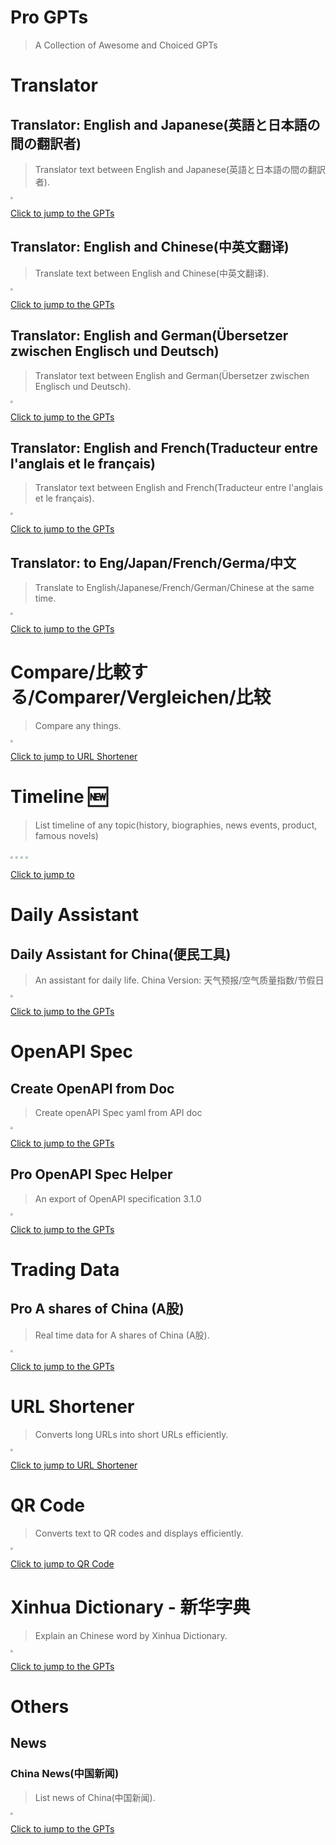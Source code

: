 # Pro GPTs

> A Collection of Awesome and Choiced GPTs



# Translator



## Translator: English and Japanese(英語と日本語の間の翻訳者)

> Translator text between English and Japanese(英語と日本語の間の翻訳者).

<img src="https://files.oaiusercontent.com/file-2Zy4H3uV3GwrYVHQPPvJFNmx?se=2123-10-20T06%3A25%3A28Z&sp=r&sv=2021-08-06&sr=b&rscc=max-age%3D31536000%2C%20immutable&rscd=attachment%3B%20filename%3D%25E7%25BF%25BB%25E8%25AF%2591-%25E6%2597%25A5%25E6%2596%2587.png&sig=43W0HXJwYRIyl11C/MyQBXZkWmGhOSMrfVxZtgqvB8U%3D" style="zoom:25%;" />



[Click to jump to the GPTs](https://chat.openai.com/g/g-f58znzbv2-pro-translator-english-and-japanese-ying-yu-tori-ben-yu-nojian-nofan-yi-zhe)



## Translator: English and Chinese(中英文翻译)

> Translate text between English and Chinese(中英文翻译).

<img src="https://files.oaiusercontent.com/file-5CHsAEL6ujCiwO7kFwJW9DFG?se=2123-10-20T04%3A29%3A58Z&sp=r&sv=2021-08-06&sr=b&rscc=max-age%3D31536000%2C%20immutable&rscd=attachment%3B%20filename%3D%25E4%25B8%258B%25E8%25BD%25BD%2520%25281%2529.png&sig=ShhlfmtaDBL4XcSBMYJrfq8vRhNR4V8u5Jm286/knXw%3D" style="zoom:25%;" />



[Click to jump to the GPTs](https://chat.openai.com/g/g-L5NmyScJi-pro-translator-english-and-chinese)





## Translator: English and German(Übersetzer zwischen Englisch und Deutsch)

> Translator text between English and German(Übersetzer zwischen Englisch und Deutsch).

<img src="https://files.oaiusercontent.com/file-yvEglAzsACbyW2gZQt2MVic3?se=2123-10-20T06%3A32%3A21Z&sp=r&sv=2021-08-06&sr=b&rscc=max-age%3D31536000%2C%20immutable&rscd=attachment%3B%20filename%3D%25E7%25BF%25BB%25E8%25AF%2591-%25E5%25BE%25B7%25E8%25AF%25AD.png&sig=liQUPCYjZUpYN/noYWUB4h85VIjHm3cQxerjqbTQ6u0%3D" style="zoom:25%;" />



[Click to jump to the GPTs](https://chat.openai.com/g/g-v6ld42N26-pro-translator-english-and-german)



## Translator: English and French(Traducteur entre l'anglais et le français)

> Translator text between English and French(Traducteur entre l'anglais et le français).

<img src="https://files.oaiusercontent.com/file-rWP6Pwm31xxoxxAeAhInpoXs?se=2123-10-20T06%3A38%3A08Z&sp=r&sv=2021-08-06&sr=b&rscc=max-age%3D31536000%2C%20immutable&rscd=attachment%3B%20filename%3D%25E7%25BF%25BB%25E8%25AF%2591-%25E6%25B3%2595%25E8%25AF%25AD.png&sig=r2MuzJWzar%2BMuXbzjoDqDhmsvgvkLhGgkQP/Wfz6hq4%3D" style="zoom:25%;" />



[Click to jump to the GPTs](https://chat.openai.com/g/g-0USUys9sF-pro-translator-english-and-french)



## Translator: to Eng/Japan/French/Germa/中文

> Translate to English/Japanese/French/German/Chinese at the same time.

<img src="https://files.oaiusercontent.com/file-gmBQknh79QFcikhkIoBANcvn?se=2023-11-21T07%3A33%3A38Z&sp=r&sv=2021-08-06&sr=b&rscc=max-age%3D31536000%2C%20immutable&rscd=attachment%3B%20filename%3D%25E7%25BF%25BB%25E8%25AF%2591-all.png&sig=N7WIJ5IkXlagsHYc6MVt8UlPV4JeYevPhkcA2m4QTsI%3D" style="zoom:25%;" />



[Click to jump to the GPTs](https://chat.openai.com/g/g-HGz8awO5v-pro-translator-to-eng-japan-french-germa-zhong-wen)



# Compare/比較する/Comparer/Vergleichen/比较

> Compare any things.

<img src="https://files.oaiusercontent.com/file-uVqWTbYNQmq6pLYBvONMPBrV?se=2123-10-28T06%3A06%3A00Z&sp=r&sv=2021-08-06&sr=b&rscc=max-age%3D31536000%2C%20immutable&rscd=attachment%3B%20filename%3Dcompare.png&sig=8vqQWg0qKyKlMg%2Bygu8xcyXAHPC/pPihhJ7vXQ9ov%2Bw%3D" style="zoom:25%;" />

[Click to jump to URL Shortener](https://chat.openai.com/g/g-iiku5iaCY-pro-compare-bi-jiao-suru-comparer-vergleichen-bi-jiao)




# Timeline 🆕

> List timeline of any topic(history, biographies, news events, product, famous novels)

<img src="https://files.oaiusercontent.com/file-vu0rdaEydFGLAkblzuEpiOvu?se=2123-11-09T05%3A54%3A07Z&sp=r&sv=2021-08-06&sr=b&rscc=max-age%3D31536000%2C%20immutable&rscd=attachment%3B%20filename%3Dimages.png&sig=uKevmAb035pNxmZpMEMvvcQPZxEGnpU67c2%2BNQbCdQY%3D" style="zoom:25%;" />

<img src="https://cdn.jsdelivr.net/gh/haibinyang/img@main/picgo/Snipaste_2023-12-03_14-04-51.png" style="zoom: 25%;" />

<img src="https://cdn.jsdelivr.net/gh/haibinyang/img@main/picgo/Snipaste_2023-12-03_14-08-39.png" style="zoom:25%;" />
<img src="https://cdn.jsdelivr.net/gh/haibinyang/img@main/picgo/Snipaste_2023-12-03_14-06-25.png" style="zoom:25%;" />




[Click to jump to](https://chat.openai.com/g/g-okICcA90S-pro-timeline)






# Daily Assistant

## Daily Assistant for China(便民工具)

> An assistant for daily life. China Version: 天气预报/空气质量指数/节假日

<img src="https://files.oaiusercontent.com/file-lCTRd627SuCqX560oljLpZpU?se=2123-10-21T09%3A31%3A10Z&sp=r&sv=2021-08-06&sr=b&rscc=max-age%3D31536000%2C%20immutable&rscd=attachment%3B%20filename%3D256x256bb.png&sig=CXaxwAWpdw8MO7S4gmugBbe1W7tO7FWdyDf92pJaiyY%3D" style="zoom:25%;" />



[Click to jump to the GPTs](https://chat.openai.com/g/g-vW9cc5U2y-pro-daily-assistant-for-china-bian-min-gong-ju)



# OpenAPI Spec



## Create OpenAPI from Doc

> Create openAPI Spec yaml from API doc

<img src="https://files.oaiusercontent.com/file-wAoluJyX2ZtbucSKKOsUmpON?se=2123-10-20T03%3A33%3A06Z&sp=r&sv=2021-08-06&sr=b&rscc=max-age%3D31536000%2C%20immutable&rscd=attachment%3B%20filename%3Dhqjufblwqwto7uy0rj2z.png&sig=1uJQcLmHhKD2FD3B2IosR8RlOuTmbP69Y5Qcq2BgAuI%3D" style="zoom:25%;" />



[Click to jump to the GPTs](https://chat.openai.com/g/g-VnDDTuyM5-pro-create-openapi-from-doc)



## Pro OpenAPI Spec Helper

> An export of OpenAPI specification 3.1.0

<img src="https://files.oaiusercontent.com/file-wAoluJyX2ZtbucSKKOsUmpON?se=2123-10-20T03%3A33%3A06Z&sp=r&sv=2021-08-06&sr=b&rscc=max-age%3D31536000%2C%20immutable&rscd=attachment%3B%20filename%3Dhqjufblwqwto7uy0rj2z.png&sig=1uJQcLmHhKD2FD3B2IosR8RlOuTmbP69Y5Qcq2BgAuI%3D" style="zoom:25%;" />



[Click to jump to the GPTs](https://chat.openai.com/g/g-9Z4uOV3Ow-pro-openapi-spec-helper)









# Trading Data

## Pro A shares of China (A股)

> Real time data for A shares of China (A股).



<img src="https://files.oaiusercontent.com/file-kjXq9VdAoWl6qGbTgpqU9uZz?se=2123-10-24T09%3A15%3A34Z&sp=r&sv=2021-08-06&sr=b&rscc=max-age%3D31536000%2C%20immutable&rscd=attachment%3B%20filename%3DcommunityIcon_h9shb863y8061.png&sig=32fHQ4mXLLwrzJ5k6p0pk90OoNAciwrwsOvyT9ojhrw%3D" style="zoom:25%;" />



[Click to jump to the GPTs](https://chat.openai.com/g/g-VtiJ1kgs5-pro-a-shares-of-china-agu)





# URL Shortener

> Converts long URLs into short URLs efficiently.

<img src="https://files.oaiusercontent.com/file-Fxgfw71Cfak1lcuKfidyEtAN?se=2123-10-18T21%3A41%3A45Z&sp=r&sv=2021-08-06&sr=b&rscc=max-age%3D31536000%2C%20immutable&rscd=attachment%3B%20filename%3Dfc621cff-d199-475c-93ea-9904f3a89a93.png&sig=Iwm1sFZl2WXEf78sLHJa/RA9/j0OK1PQt6ObcmXAYy4%3D" style="zoom:25%;" />

[Click to jump to URL Shortener](https://chat.openai.com/g/g-H5QGzOrC7-url-shortener)



# QR Code

> Converts text to QR codes and displays efficiently.

<img src="https://files.oaiusercontent.com/file-iAVjAsC3aT5cZOy1HUaO4MZM?se=2123-10-19T22%3A43%3A00Z&sp=r&sv=2021-08-06&sr=b&rscc=max-age%3D31536000%2C%20immutable&rscd=attachment%3B%20filename%3D668142f2-db9a-4b91-a016-33717d3bc876.png&sig=eLpKcsDqPe%2B%2B4NN8DjfNUp%2BfdyKnXEO8ynaFMhkEaNg%3D" style="zoom: 25%;" />



[Click to jump to QR Code](https://chat.openai.com/g/g-f3xlLWxBc-pro-qr-codes)






# Xinhua Dictionary - 新华字典
> Explain an Chinese  word by Xinhua Dictionary.

<img src="https://files.oaiusercontent.com/file-chCXvLBEwnglKAMrqKQ3bNOd?se=2123-10-20T01%3A54%3A38Z&sp=r&sv=2021-08-06&sr=b&rscc=max-age%3D31536000%2C%20immutable&rscd=attachment%3B%20filename%3D256.png&sig=CsOH0hcg4ZqdI/EXcfv75Iq%2BKuuitXk2fqvawvY698g%3D" style="zoom: 25%;" />



[Click to jump to the GPTs](https://chat.openai.com/g/g-lWbcpZuMT-pro-xinhua-dictionary-xin-hua-zi-dian)



# Others



## News

### China News(中国新闻)

> List news of China(中国新闻).

<img src="https://files.oaiusercontent.com/file-Cj4NjrNsDYekxEa6Hsy3OY2p?se=2123-10-20T10%3A15%3A31Z&sp=r&sv=2021-08-06&sr=b&rscc=max-age%3D31536000%2C%20immutable&rscd=attachment%3B%20filename%3Dnews-china%2520%25281%2529.png&sig=Wckp%2BR6jxE%2BmFGvnP9%2BuAWWfw7ger%2BYA%2BBqjTZBo8Ho%3D" style="zoom:25%;" />



[Click to jump to the GPTs](https://chat.openai.com/g/g-J1miCksdL-pro-china-news-zhong-guo-xin-wen)

